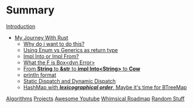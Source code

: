 # Summary

[Introduction](README.md)

- [My Journey With Rust](journey/README.md)
    - [Why do i want to do this?](journey/init.md)
    - [Using Enum vs Generics as return type]()
    - [Impl Into or Impl From?](journey/impl_into_or_impl_from.md)
    - [What the F is Box\<dyn Error\>]()
    - [From **String** to **&str** to **impl Into\<String\>** to **Cow**]()
    - [println format]()
    - [Static Dispatch and Dynamic Dispatch]()
    - [HashMap with ***lexicographical order***, Maybe it's time for BTreeMap]()

[Algorithms](algorithm.md)
[Projects](project.md)
[Awesome Youtube](youtube.md)
[Whimsical Roadmap]()
[Random Stuff]()